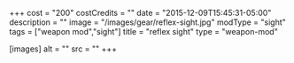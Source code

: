 +++
cost = "200"
costCredits = ""
date = "2015-12-09T15:45:31-05:00"
description = ""
image = "/images/gear/reflex-sight.jpg"
modType = "sight"
tags = ["weapon mod","sight"]
title = "reflex sight"
type = "weapon-mod"

[images]
  alt = ""
  src = ""
+++
